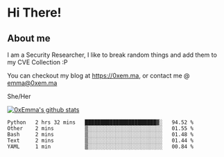 # Hi There!

## About me
I am a Security Researcher, I like to break random things and add them to my CVE Collection :P 

You can checkout my blog at https://0xem.ma, or contact me @ [emma@0xem.ma](mailto:emma@0xem.ma)

She/Her

[![0xEmma's github stats](https://github-readme-stats.vercel.app/api?username=0xEmma&count_private=true&show_icons=true&theme=dark)](https://github.com/0xEmma)
<!--START_SECTION:waka-->
```text
Python   2 hrs 32 mins   ███████████████████████▓░   94.52 % 
Other    2 mins          ▒░░░░░░░░░░░░░░░░░░░░░░░░   01.55 % 
Bash     2 mins          ▒░░░░░░░░░░░░░░░░░░░░░░░░   01.48 % 
Text     2 mins          ▒░░░░░░░░░░░░░░░░░░░░░░░░   01.44 % 
YAML     1 min           ▒░░░░░░░░░░░░░░░░░░░░░░░░   00.84 % 
```
<!--END_SECTION:waka-->
